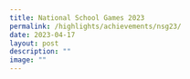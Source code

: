 ```yaml
---
title: National School Games 2023
permalink: /highlights/achievements/nsg23/
date: 2023-04-17
layout: post
description: ""
image: ""
---
```

